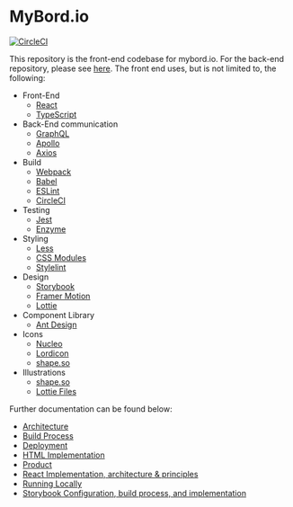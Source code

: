# MyBord.io

[![CircleCI](https://circleci.com/gh/jimmy-e/mybord.svg?style=svg)](https://circleci.com/gh/jimmy-e/mybord)

This repository is the front-end codebase for mybord.io. For the back-end repository, please see
[here](https://github.com/jimmy-e/mybord-server). The front end uses, but is not limited to,
the following:

  * Front-End
    * [React](https://reactjs.org)
    * [TypeScript](https://www.typescriptlang.org)
  * Back-End communication
    * [GraphQL](https://graphql.org/)
    * [Apollo](https://www.apollographql.com/)
    * [Axios](https://github.com/axios/axios)
  * Build  
    * [Webpack](https://webpack.js.org)
    * [Babel](https://babeljs.io)
    * [ESLint](https://eslint.org)
    * [CircleCI](https://circleci.com)
  * Testing  
    * [Jest](https://jestjs.io)
    * [Enzyme](https://airbnb.io/enzyme/)
  * Styling
    * [Less](http://lesscss.org/)
    * [CSS Modules](https://github.com/css-modules/css-modules)
    * [Stylelint](https://stylelint.io/)
  * Design
    * [Storybook](https://storybook.js.org)
    * [Framer Motion](https://www.framer.com/motion/)
    * [Lottie](https://airbnb.io/lottie/#/)
  * Component Library  
    * [Ant Design](https://ant.design/)
  * Icons  
    * [Nucleo](https://nucleoapp.com/)
    * [Lordicon](https://lordicon.com/)
    * [shape.so](https://shape.so/)
  * Illustrations
    * [shape.so](https://shape.so/)
    * [Lottie Files](https://lottiefiles.com/)

Further documentation can be found below:

  * [Architecture](https://github.com/jimmy-e/mybord/tree/master/docs/architecture.md)
  * [Build Process](https://github.com/jimmy-e/mybord/tree/master/docs/build.md)
  * [Deployment](https://github.com/jimmy-e/mybord/tree/master/docs/deployment.md)
  * [HTML Implementation](https://github.com/jimmy-e/mybord/tree/master/docs/html.md)
  * [Product](https://github.com/jimmy-e/mybord/tree/master/docs/product.md)
  * [React Implementation, architecture & principles](https://github.com/jimmy-e/mybord/tree/master/docs/react.md)
  * [Running Locally](https://github.com/jimmy-e/mybord/tree/master/docs/runningLocally.md)
  * [Storybook Configuration, build process, and implementation](https://github.com/jimmy-e/mybord/tree/master/docs/storybook.md)
